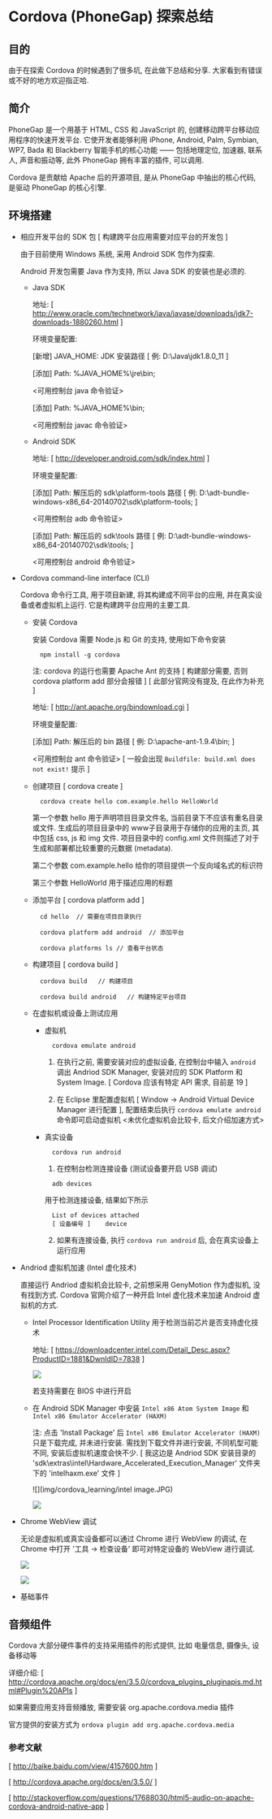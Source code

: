 # Cordova (PhoneGap) 探索总结

## 目的
  
  由于在探索 Cordova 的时候遇到了很多坑, 在此做下总结和分享. 大家看到有错误或不好的地方欢迎指正哈.

## 简介

  PhoneGap 是一个用基于 HTML, CSS 和 JavaScript 的, 创建移动跨平台移动应用程序的快速开发平台. 它使开发者能够利用 iPhone, Android, Palm, Symbian, WP7, Bada 和 Blackberry 智能手机的核心功能 —— 包括地理定位, 加速器, 联系人, 声音和振动等, 此外 PhoneGap 拥有丰富的插件, 可以调用.

  Cordova 是贡献给 Apache 后的开源项目, 是从 PhoneGap 中抽出的核心代码, 是驱动 PhoneGap 的核心引擎.

## 环境搭建

  * 相应开发平台的 SDK 包 [ 构建跨平台应用需要对应平台的开发包 ]

    由于目前使用 Windows 系统, 采用 Android SDK 包作为探索.

    Android 开发包需要 Java 作为支持, 所以 Java SDK 的安装也是必须的.

      * Java SDK

        地址: [ http://www.oracle.com/technetwork/java/javase/downloads/jdk7-downloads-1880260.html ]

        环境变量配置: 

        [新增] JAVA_HOME: JDK 安装路径 [ 例: D:\Java\jdk1.8.0_11 ]

        [添加] Path: %JAVA_HOME%\jre\bin; 

        <可用控制台 java 命令验证>
        
        [添加] Path: %JAVA_HOME%\bin;     

        <可用控制台 javac 命令验证>

      * Android SDK

        地址: [ http://developer.android.com/sdk/index.html ]

        环境变量配置:

        [添加] Path: 解压后的 sdk\platform-tools 路径 [ 例: D:\adt-bundle-windows-x86_64-20140702\sdk\platform-tools; ] 

        <可用控制台 adb 命令验证>

        [添加] Path: 解压后的 sdk\tools 路径 [ 例: D:\adt-bundle-windows-x86_64-20140702\sdk\tools; ] 

        <可用控制台 android 命令验证>
        
  * Cordova command-line interface (CLI)

    Cordova 命令行工具, 用于项目新建, 将其构建成不同平台的应用, 并在真实设备或者虚拟机上运行. 它是构建跨平台应用的主要工具.

    * 安装 Cordova

      安装 Cordova 需要 Node.js 和 Git 的支持, 使用如下命令安装
      
      ```
        npm install -g cordova
      ```
        
      注: cordova 的运行也需要 Apache Ant 的支持 [ 构建部分需要, 否则 cordova platform add 部分会报错 ] [ 此部分官网没有提及, 在此作为补充 ]

        地址: [ http://ant.apache.org/bindownload.cgi ]

        环境变量配置: 

        [添加] Path: 解压后的 bin 路径 [ 例: D:\apache-ant-1.9.4\bin; ]

        <可用控制台 ant 命令验证> [ 一般会出现 `Buildfile: build.xml does not exist!` 提示 ]
    
    * 创建项目 [ cordova create ]

      ```
        cordova create hello com.example.hello HelloWorld
      ```
      第一个参数 hello 用于声明项目目录文件名, 当前目录下不应该有重名目录或文件. 生成后的项目目录中的 www子目录用于存储你的应用的主页, 其中包括 css, js 和 img 文件. 项目目录中的 config.xml 文件则描述了对于生成和部署都比较重要的元数据 (metadata).

      第二个参数 com.example.hello 给你的项目提供一个反向域名式的标识符

      第三个参数 HelloWorld 用于描述应用的标题

    * 添加平台 [ cordova platform add ]
      ```
        cd hello  // 需要在项目目录执行
      ```
      ```
        cordova platform add android  // 添加平台
      ```
      ```
        cordova platforms ls // 查看平台状态
      ```
    * 构建项目 [ cordova build ]
    
      ```
        cordova build   // 构建项目
      ```
      ```
        cordova build android   // 构建特定平台项目
      ```
    * 在虚拟机或设备上测试应用

      * 虚拟机
        ```
          cordova emulate android
        ```
        1. 在执行之前, 需要安装对应的虚拟设备, 在控制台中输入 `android` 调出 Andriod SDK Manager, 安装对应的 SDK Platform 和  System Image. [ Cordova 应该有特定 API 需求, 目前是 19 ]

        2. 在 Eclipse 里配置虚拟机 [ Window -> Android Virtual Device Manager 进行配置 ], 配置结束后执行 `cordova emulate android` 命令即可启动虚拟机 <未优化虚拟机会比较卡, 后文介绍加速方式>

      * 真实设备

        ```
          cordova run android
        ```
        1. 在控制台检测连接设备 (测试设备要开启 USB 调试)
          ```
            adb devices
          ```
          用于检测连接设备, 结果如下所示
          ```
            List of devices attached
            [ 设备编号 ]    device
          ```
        2. 如果有连接设备, 执行 `cordova run android` 后, 会在真实设备上运行应用

  * Andriod 虚拟机加速 (Intel 虚化技术)

    直接运行 Andriod 虚拟机会比较卡, 之前想采用 GenyMotion 作为虚拟机, 没有找到方式.
    Cordova 官网介绍了一种开启 Intel 虚化技术来加速 Android 虚拟机的方式.

    * Intel Processor Identification Utility 用于检测当前芯片是否支持虚化技术

      地址: [ https://downloadcenter.intel.com/Detail_Desc.aspx?ProductID=1881&DwnldID=7838 ]

      ![](img/cordova_learning/vitural.JPG)

      若支持需要在 BIOS 中进行开启 

    * 在 Android SDK Manager 中安装 `Intel x86 Atom System Image` 和  `Intel x86 Emulator Accelerator (HAXM)`

      注: 点击 'Install Package' 后 `Intel x86 Emulator Accelerator (HAXM)` 只是下载完成, 并未进行安装. 需找到下载文件并进行安装, 不同机型可能不同, 安装后虚拟机速度会快不少. 
      [ 我这边是 Andriod SDK 安装目录的 'sdk\extras\intel\Hardware_Accelerated_Execution_Manager' 文件夹下的 'intelhaxm.exe' 文件 ]

      ![](img/cordova_learning/intel image.JPG)

      ![](img/cordova_learning/accelerator.JPG)

  * Chrome WebView 调试

    无论是虚拟机或真实设备都可以通过 Chrome 进行 WebView 的调试, 在 Chrome 中打开 '工具 -> 检查设备' 即可对特定设备的 WebView 进行调试.

    ![](img/cordova_learning/chrome.JPG)

    ![](img/cordova_learning/webview.JPG)

  * 基础事件




## 音频组件

  Cordova 大部分硬件事件的支持采用插件的形式提供, 比如 电量信息, 摄像头, 设备移动等

  详细介绍: [ http://cordova.apache.org/docs/en/3.5.0/cordova_plugins_pluginapis.md.html#Plugin%20APIs ]

  如果需要应用支持音频播放, 需要安装 org.apache.cordova.media 插件

  官方提供的安装方式为 `ordova plugin add org.apache.cordova.media`



### 参考文献

  [ http://baike.baidu.com/view/4157600.htm ]

  [ http://cordova.apache.org/docs/en/3.5.0/ ]

  [ http://stackoverflow.com/questions/17688030/html5-audio-on-apache-cordova-android-native-app ]



